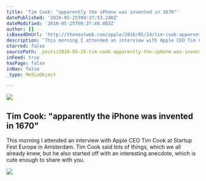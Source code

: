 ```yaml
---
title: 'Tim Cook: "apparently the iPhone was invented in 1670"'
datePublished: '2016-05-25T09:37:53.240Z'
dateModified: '2016-05-25T09:37:40.083Z'
author: []
isBasedOnUrl: 'http://thenextweb.com/apple/2016/05/24/tim-cook-apparently-iphone-invented-1670/'
description: 'This morning I attended an interview with Apple CEO Tim Cook at Startup Fest Europe in Amsterdam. Tim Cook said lots of things, which we all already knew, but he also started off with an interesting anecdote, which is cute enough to share with you.'
starred: false
sourcePath: _posts/2016-05-25-tim-cook-apparently-the-iphone-was-invented-in-1670.md
inFeed: true
hasPage: false
inNav: false
_type: MediaObject

---
```

<article style=""><img src="http://cdn1.tnwcdn.com/wp-content/blogs.dir/1/files/2016/05/Screen-Shot-2016-05-24-at-20.53.08.png" /><h1>Tim Cook: "apparently the iPhone was invented in 1670"</h1><p>This morning I attended an interview with Apple CEO Tim Cook at Startup Fest Europe in Amsterdam. Tim Cook said lots of things, which we all already knew, but he also started off with an interesting anecdote, which is cute enough to share with you.</p></article>

![](https://the-grid-user-content.s3-us-west-2.amazonaws.com/92476701-9967-47c1-ae88-19c014a7999d.jpg)